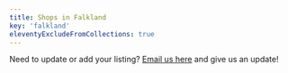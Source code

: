 ```yaml
---
title: Shops in Falkland
key: 'falkland'
eleventyExcludeFromCollections: true
---
```


Need to update or add your listing? [Email us here](mailto:info@shuswaptourism.ca?subject=Shop%20Shuswap%20Update) and give us an update!
